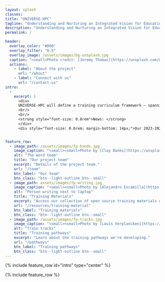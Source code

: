 ```yaml
---
layout: splash
classes: 
title: "UNIVERSE-HPC"
tagline: "Understanding and Nurturing an Integrated Vision for Education in RSE and HPC"
description: "Understanding and Nurturing an Integrated Vision for Education in RSE and HPC" 
permalink: /

header:
  overlay_color: "#000"
  overlay_filter: "0.5"
  overlay_image: /assets/images/bg-unsplash.jpg
  caption: "<small>Photo credit: [Jeremy Thomas](https://unsplash.com/@jeremythomasphoto?utm_source=unsplash&utm_medium=referral&utm_content=creditCopyText) on [Unsplash](https://unsplash.com/s/photos/universe?utm_source=unsplash&utm_medium=referral&utm_content=creditCopyText)</small>"
  actions:
    - label: "About the project"
      url: "/about"
    - label: "Connect with us"
      url: "/contact-us"
intro: 
  -
    excerpt: |
      <div>
      UNIVERSE-HPC will define a training curriculum framework – spanning from undergraduate to continuing professional development level - for Research Software Engineers (RSEs) specializing in high performance computing (HPC).
      <br/>
      <br/>
      <strong style="font-size: 0.8rem">News: </strong>
      </div>
      <div style="font-size: 0.6rem; margin-bottom: 14px;">Our 2023-2024 season of monthly <a href="/events/byte-sized-rse/">byte-sized RSE sessions</a> is underway.</div>


feature_row:
  - image_path: /assets/images/fp-hands.jpg
    image_caption: "<small><small>Photo by [Clay Banks](https://unsplash.com/@claybanks?utm_source=unsplash&utm_medium=referral&utm_content=creditCopyText) on [Unsplash](https://unsplash.com/photos/LjqARJaJotc?utm_source=unsplash&utm_medium=referral&utm_content=creditCopyText)</small></small>"
    alt: "The word team"
    title: "Our project team"
    excerpt: "Details of the project team."
    url: "/team"
    btn_label: "Our team"
    btn_class: "btn--light-outline btn--small"
  - image_path: assets/images/fp-writing.jpg
    image_caption: "<small><small>Photo by [Alejandro Escamilla](https://unsplash.com/@alejandroescamilla?utm_source=unsplash&utm_medium=referral&utm_content=creditCopyText) on [Unsplash](https://unsplash.com/photos/y83Je1OC6Wc?utm_source=unsplash&utm_medium=referral&utm_content=creditCopyText)</small></small>"
    alt: "Person writing next to laptop"
    title: "Training Materials"
    excerpt: "Access our collection of open source training materials developed by international providers and the UNIVERSE-HPC team."
    url: "/resources/training-material"
    btn_label: "Training materials"
    btn_class: "btn--light-outline btn--small"
  - image_path: /assets/images/fp-tracks.jpg
    image_caption: "<small><small>Photo by [Louis Verplancken](https://unsplash.com/@louisverplancken?utm_source=unsplash&utm_medium=referral&utm_content=creditCopyText) on [Unsplash](https://unsplash.com/photos/984OGWTyrhw?utm_source=unsplash&utm_medium=referral&utm_content=creditCopyText)</small></small>"
    alt: "Train tracks"
    title: "Training pathways"
    excerpt: "Learn about the training pathways we're developing."
    url: "/pathways"
    btn_label: "Training pathways"
    btn_class: "btn--light-outline btn--small"
---
```


{% include feature_row id="intro" type="center" %}

{% include feature_row %}
